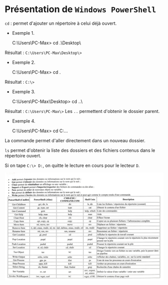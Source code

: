 # Présentation de `Windows PowerShell`

`cd` : permet d'ajouter un répertoire à celui déjà ouvert.

- Exemple 1.

	C:\Users\PC-Max\> cd .\Desktop\

Résultat : `C:\Users\PC-Max\Desktop\>`

- Exemple 2.

	C:\Users\PC-Max\> cd \.

Résultat : `C:\>`

- Exemple 3.

	C:\Users\PC-Max\Desktop\> cd ..\

Résultat : `C:\Users\PC-Max\>` Les `..` permettent d'obtenir le dossier parent.

- Exemple 4.

	C:\Users\PC-Max\> cd C:\...

La commande permet d'aller directement dans un nouveau dossier.

`ls` permet d'obtenir la liste des dossiers et des fichiers contenus dans le répertoire ouvert.

Si on tape `C:\> D:`, on quitte le lecture en cours pour le lecteur `D`.

![Commandes Windows PowerShell](014-Window-PowerShell.jpg "Commandes Windows PowerShell")
